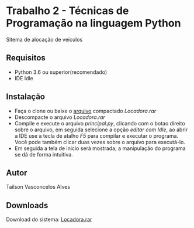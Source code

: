 # Trabalho 2 - Técnicas de Programação na linguagem Python
Sitema de alocação de veículos
## Requisitos

- Python 3.6 ou superior(recomendado)
- IDE Idle

## Instalação
- Faça o clone ou baixe o [arquivo](https://github.com/TailsonAlves/Trabalho2.git) compactado *Locadora.rar*
- Descompacte o arquivo *Locadora.rar*
- Compile e execute o arquivo *principal.py*, clicando com o botao direito sobre o arquivo, em seguida selecione a opção *editar com Idle*, ao abrir a IDE use a tecla de atalho *F5* para compilar e executar o programa. Você pode também clicar duas vezes sobre o arquivo para executá-lo.
- Em seguida a tela de inicio será mostrada; a manipulação do programa se dá de forma intuitiva.

## Autor
Tailson Vasconcelos Alves

## Downloads
Download do sistema: [Locadora.rar](https://github.com/TailsonAlves/Trabalho2.git)
